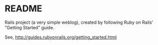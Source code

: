 # README

Rails project (a very simple weblog), created by following Ruby on Rails' "Getting Started" guide. 

See, http://guides.rubyonrails.org/getting_started.html
